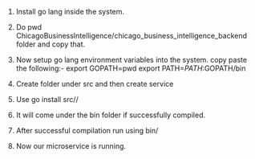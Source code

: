 1. Install go lang inside the system.
2. Do pwd ChicagoBusinessIntelligence/chicago_business_intelligence_backend folder and copy that.
3. Now setup go lang environment variables into the system.
    copy paste the following:-
        export GOPATH=pwd
        export PATH=$PATH:$GOPATH/bin

4. Create folder under src and then create service
5. Use go install src/<servicename>/<filename>
6. It will come under the bin folder if successfully compiled.
7. After successful compilation run using bin/<filename>
8. Now our microservice is running.